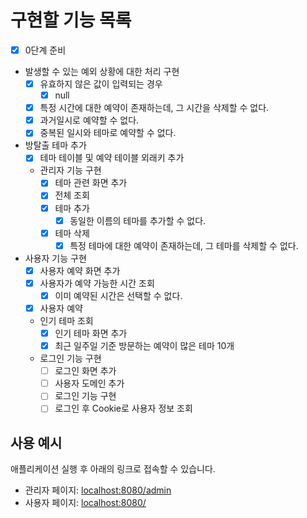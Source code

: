 # 구현할 기능 목록

- [x] 0단계 준비
- 발생할 수 있는 예외 상황에 대한 처리 구현
    - [x] 유효하지 않은 값이 입력되는 경우
        - [x] null
    - [x] 특정 시간에 대한 예약이 존재하는데, 그 시간을 삭제할 수 없다.
    - [x] 과거일시로 예약할 수 없다.
    - [x] 중복된 일시와 테마로 예약할 수 없다.
- 방탈출 테마 추가
    - [x] 테마 테이블 및 예약 테이블 외래키 추가
    - 관리자 기능 구현
        - [x] 테마 관련 화면 추가
        - [x] 전체 조회
        - [x] 테마 추가
            - [x] 동일한 이름의 테마를 추가할 수 없다.
        - [x] 테마 삭제
            - [x] 특정 테마에 대한 예약이 존재하는데, 그 테마를 삭제할 수 없다.
- 사용자 기능 구현
    - [x] 사용자 예약 화면 추가
    - [x] 사용자가 예약 가능한 시간 조회
        - [x] 이미 예약된 시간은 선택할 수 없다.
    - [x] 사용자 예약
    - 인기 테마 조회
        - [x] 인기 테마 화면 추가
        - [x] 최근 일주일 기준 방문하는 예약이 많은 테마 10개
    - 로그인 기능 구현
        - [ ] 로그인 화면 추가
        - [ ] 사용자 도메인 추가
        - [ ] 로그인 기능 구현
        - [ ] 로그인 후 Cookie로 사용자 정보 조회

## 사용 예시

애플리케이션 실행 후 아래의 링크로 접속할 수 있습니다.

- 관리자 페이지: [localhost:8080/admin](http://localhost:8080/admin)
- 사용자 페이지: [localhost:8080/](http://localhost:8080/)
